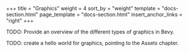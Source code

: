 +++
title = "Graphics"
weight = 4
sort_by = "weight"
template = "docs-section.html"
page_template = "docs-section.html"
insert_anchor_links = "right"
+++

TODO: Provide an overview of the different types of graphics in Bevy.

TODO: create a hello world for graphics, pointing to the Assets chapter.
